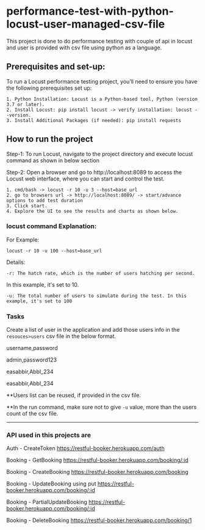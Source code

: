# performance-test-with-python-locust-user-managed-csv-file
This project is done to do performance testing with couple of api in locust and user is provided with csv file using python as a language.

## Prerequisites and set-up:
To run a Locust performance testing project, you’ll need to ensure you have the following prerequisites set up:

    1. Python Installation: Locust is a Python-based tool, Python (version 3.7 or later).
    2. Install Locust: pip install locust -> verify installation: locust --version.
    3. Install Additional Packages (if needed): pip install requests


## How to run the project
Step-1: To run Locust, navigate to the project directory and execute locust command as shown in below section


Step-2: Open a browser and go to http://localhost:8089 to access the Locust web interface, where you can start and control the test.

    1. cmd/bash -> locust -r 10 -u 3 --host=base_url
    2. go to browsers url -> http://localhost:8089/ -> start/advance options to add test duration 
    3. Click start.
    4. Explore the UI to see the results and charts as shown below.


### locust command Explanation:

For Example:

`locust -r 10 -u 100 --host=base_url`

 Details:

`-r: The hatch rate, which is the number of users hatching per second.` 

In this example, it's set to 10.

`-u: The total number of users to simulate during the test. In this example, it's set to 100`

### Tasks

Create a list of user in the application and add those users info in the `resouces>users`
csv file in the below format.

username,password

admin,password123

easabbir,Abbl_234

easabbir,Abbl_234

**Users list can be reused, if provided in the csv file. 

**In the run command, make sure not to give `-u` value, more than the users count of the csv file.

---

### API used in this projects are 


Auth - CreateToken
https://restful-booker.herokuapp.com/auth

Booking - GetBooking
https://restful-booker.herokuapp.com/booking/:id

Booking - CreateBooking
https://restful-booker.herokuapp.com/booking

Booking - UpdateBooking using put
https://restful-booker.herokuapp.com/booking/:id

Booking - PartialUpdateBooking
https://restful-booker.herokuapp.com/booking/:id

Booking - DeleteBooking
https://restful-booker.herokuapp.com/booking/1